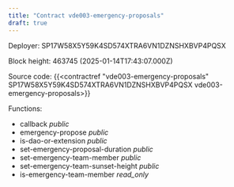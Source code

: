 ```yaml
---
title: "Contract vde003-emergency-proposals"
draft: true
---
```

Deployer: SP17W58X5Y59K4SD574XTRA6VN1DZNSHXBVP4PQSX


 



Block height: 463745 (2025-01-14T17:43:07.000Z)

Source code: {{<contractref "vde003-emergency-proposals" SP17W58X5Y59K4SD574XTRA6VN1DZNSHXBVP4PQSX vde003-emergency-proposals>}}

Functions:

* callback _public_
* emergency-propose _public_
* is-dao-or-extension _public_
* set-emergency-proposal-duration _public_
* set-emergency-team-member _public_
* set-emergency-team-sunset-height _public_
* is-emergency-team-member _read_only_
